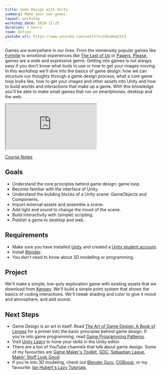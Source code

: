 ```yaml
---
title: Game Design with Unity
summary: Make your own games.
layout: workshop
workshop_date: 2020-11-25
duration: 3 hours
room: Online
youtube_url: https://www.youtube.com/watch?v=2GkxHwqt5tI
---
```

Games are everywhere in our lives. From the immensely popular games like [Fortnite](https://www.epicgames.com/fortnite/en-US/home) to emotional experiences like [The Last of Us](https://www.playstation.com/en-us/games/the-last-of-us-part-ii-ps4/) or [Papers, Please](https://papersplea.se), games are a wide and expressive genre. Getting into games is not always easy if you don't know what tools to use or how to get your images moving. In this workshop we'll dive into the basics of game design: how we can structure our thoughts through a game design process, what a core game loop looks like, how to get your images and other assets into Unity and how to build worlds and interactions that make up a game. With this knowledge you'll be able to make small games that run on smartphones, desktop and the web.

<div class="embed-responsive embed-responsive-16by9">
  <iframe class="embed-responsive-item" src="https://www.youtube.com/embed/2GkxHwqt5tI"></iframe>
</div>

[Course Notes](https://www.notion.so/enigmeta/Game-Design-with-Unity-3b6a95121dbe47478102d2b5ede05fee)

## Goals

- Understand the core principles behind game design: game loop.
- Become familiar with the interface of Unity.
- Understand the building blocks of a Unity scene: GameObjects and Components.
- Import external assets and assemble a scene.
- Add light and sound to change the mood of the scene.
- Build interactivity with (simple) scripting.
- Publish a game to desktop and web.

## Requirements

- Make sure you have installed [Unity](https://unity.com) and created a [Unity student account](https://store.unity.com/academic/unity-student).
- Install [Blender](https://www.blender.org).
- You don't need to know about 3D modelling or programming.

## Project

We'll make a simple, low-poly exploration game with existing assets that we download from [Kenney](https://kenney.nl/assets). We'll build a simple point system that shows the basics of coding interactions. We'll tweak shading and color to give it mood and atmosphere, and add sound.

## Next Steps

- Game Design is an art in itself. Read [The Art of Game Design: A Book of Lenses](https://www.amazon.com/Art-Game-Design-Lenses-Third-dp-1138632058/dp/1138632058/ref=dp_ob_title_bk) for a primer into the basic principles behind game design. If you're into game programming, read [Game Programming Patterns](http://gameprogrammingpatterns.com/contents.html).
- Visit [Unity Learn](https://unity.com/learn) to hone your skills in the Unity editor.
- There are a ton of YouTube channels that talk about game design. Some of my favourites are [Game Maker's Toolkit](https://www.youtube.com/user/McBacon1337), [GDC](https://www.youtube.com/channel/UC0JB7TSe49lg56u6qH8y_MQ), [Sebastian Lague](https://www.youtube.com/user/Cercopithecan), [Makin' Stuff Look Good](https://www.youtube.com/channel/UCEklP9iLcpExB8vp_fWQseg).
- If you're into 3D modeling, check out [Blender Guru](https://www.youtube.com/user/AndrewPPrice), [CGBoost](https://cgboost.com), or my favourite: [Ian Hubert's Lazy Tutorials](https://www.youtube.com/playlist?list=PL4Dq5VyfewIxxjzS34k2NES_PuDUIjRcY).

